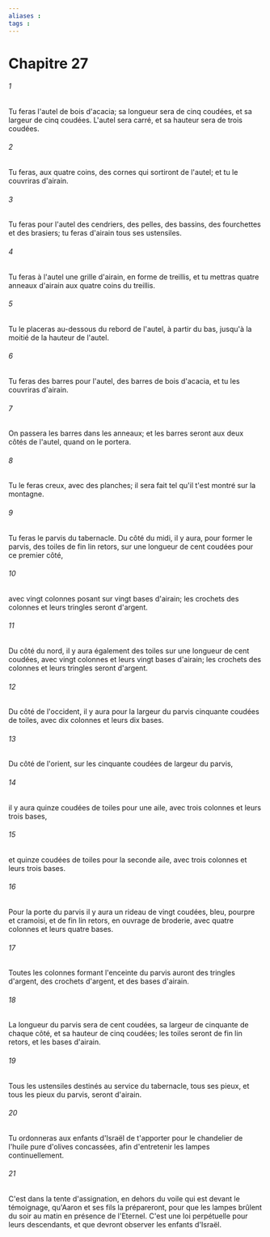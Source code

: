 ```yaml
---
aliases : 
tags : 
---
```


# Chapitre 27

###### 1
Tu feras l'autel de bois d'acacia; sa longueur sera de cinq coudées, et sa largeur de cinq coudées. L'autel sera carré, et sa hauteur sera de trois coudées.
###### 2
Tu feras, aux quatre coins, des cornes qui sortiront de l'autel; et tu le couvriras d'airain.
###### 3
Tu feras pour l'autel des cendriers, des pelles, des bassins, des fourchettes et des brasiers; tu feras d'airain tous ses ustensiles.
###### 4
Tu feras à l'autel une grille d'airain, en forme de treillis, et tu mettras quatre anneaux d'airain aux quatre coins du treillis.
###### 5
Tu le placeras au-dessous du rebord de l'autel, à partir du bas, jusqu'à la moitié de la hauteur de l'autel.
###### 6
Tu feras des barres pour l'autel, des barres de bois d'acacia, et tu les couvriras d'airain.
###### 7
On passera les barres dans les anneaux; et les barres seront aux deux côtés de l'autel, quand on le portera.
###### 8
Tu le feras creux, avec des planches; il sera fait tel qu'il t'est montré sur la montagne.
###### 9
Tu feras le parvis du tabernacle. Du côté du midi, il y aura, pour former le parvis, des toiles de fin lin retors, sur une longueur de cent coudées pour ce premier côté,
###### 10
avec vingt colonnes posant sur vingt bases d'airain; les crochets des colonnes et leurs tringles seront d'argent.
###### 11
Du côté du nord, il y aura également des toiles sur une longueur de cent coudées, avec vingt colonnes et leurs vingt bases d'airain; les crochets des colonnes et leurs tringles seront d'argent.
###### 12
Du côté de l'occident, il y aura pour la largeur du parvis cinquante coudées de toiles, avec dix colonnes et leurs dix bases.
###### 13
Du côté de l'orient, sur les cinquante coudées de largeur du parvis,
###### 14
il y aura quinze coudées de toiles pour une aile, avec trois colonnes et leurs trois bases,
###### 15
et quinze coudées de toiles pour la seconde aile, avec trois colonnes et leurs trois bases.
###### 16
Pour la porte du parvis il y aura un rideau de vingt coudées, bleu, pourpre et cramoisi, et de fin lin retors, en ouvrage de broderie, avec quatre colonnes et leurs quatre bases.
###### 17
Toutes les colonnes formant l'enceinte du parvis auront des tringles d'argent, des crochets d'argent, et des bases d'airain.
###### 18
La longueur du parvis sera de cent coudées, sa largeur de cinquante de chaque côté, et sa hauteur de cinq coudées; les toiles seront de fin lin retors, et les bases d'airain.
###### 19
Tous les ustensiles destinés au service du tabernacle, tous ses pieux, et tous les pieux du parvis, seront d'airain.
###### 20
Tu ordonneras aux enfants d'Israël de t'apporter pour le chandelier de l'huile pure d'olives concassées, afin d'entretenir les lampes continuellement.
###### 21
C'est dans la tente d'assignation, en dehors du voile qui est devant le témoignage, qu'Aaron et ses fils la prépareront, pour que les lampes brûlent du soir au matin en présence de l'Eternel. C'est une loi perpétuelle pour leurs descendants, et que devront observer les enfants d'Israël.
